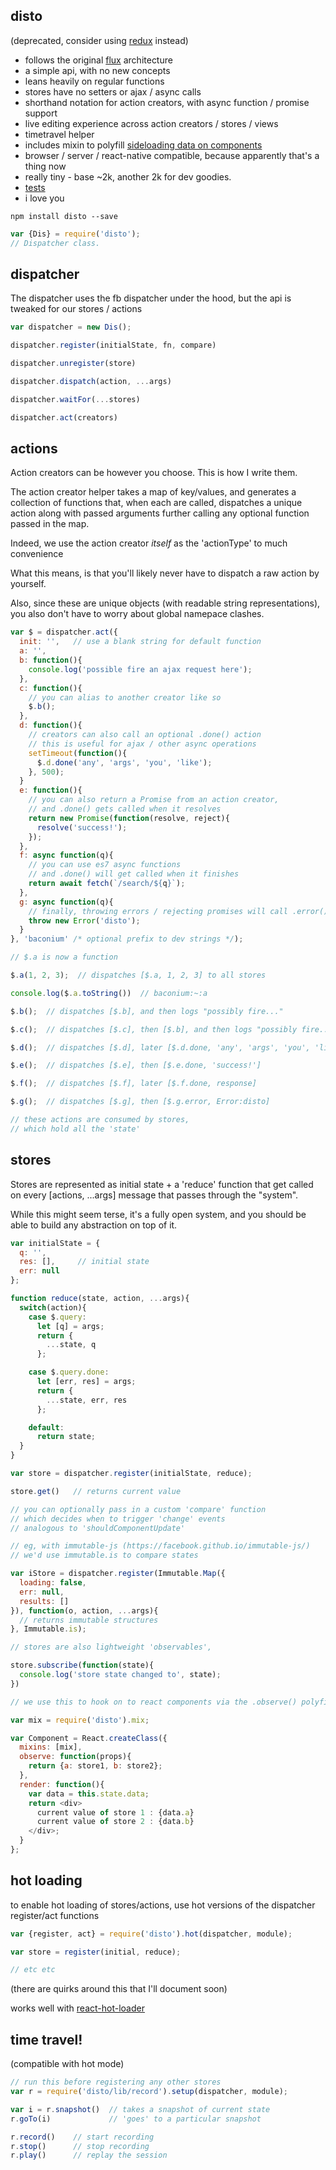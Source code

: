 disto
---

(deprecated, consider using [redux](https://github.com/gaearon/redux) instead)

- follows the original [flux](http://facebook.github.io/flux) architecture
- a simple api, with no new concepts
- leans heavily on regular functions
- stores have no setters or ajax / async calls
- shorthand notation for action creators, with async function / promise support
- live editing experience across action creators / stores / views
- timetravel helper
- includes mixin to polyfill [sideloading data on components](https://github.com/facebook/react/issues/3398)
- browser / server / react-native compatible, because apparently that's a thing now
- really tiny - base ~2k, another 2k for dev goodies.
- [tests](https://github.com/threepointone/disto/blob/master/test/index.js)
- i love you

`npm install disto --save`

```js
var {Dis} = require('disto');
// Dispatcher class.
```

dispatcher
---

The dispatcher uses the fb dispatcher under the hood,
but the api is tweaked for our stores / actions

```js
var dispatcher = new Dis();

dispatcher.register(initialState, fn, compare)

dispatcher.unregister(store)

dispatcher.dispatch(action, ...args)

dispatcher.waitFor(...stores)

dispatcher.act(creators)
```

actions
---

Action creators can be however you choose. This is how I write them.

The action creator helper takes a map of key/values,
and generates a collection of functions that, when each are called,
dispatches a unique action along with passed arguments
further calling any optional function passed in the map.

Indeed, we use the action creator *itself* as the 'actionType'
to much convenience

What this means, is that you'll likely
never have to dispatch a raw action by yourself.

Also, since these are unique objects (with readable string representations),
you also don't have to worry about global namepace clashes.

```js
var $ = dispatcher.act({
  init: '',   // use a blank string for default function
  a: '',
  b: function(){
    console.log('possible fire an ajax request here');
  },
  c: function(){
    // you can alias to another creator like so
    $.b();
  },
  d: function(){
    // creators can also call an optional .done() action
    // this is useful for ajax / other async operations
    setTimeout(function(){
      $.d.done('any', 'args', 'you', 'like');
    }, 500);
  }
  e: function(){
    // you can also return a Promise from an action creator,
    // and .done() gets called when it resolves
    return new Promise(function(resolve, reject){
      resolve('success!');
    });
  },
  f: async function(q){
    // you can use es7 async functions
    // and .done() will get called when it finishes
    return await fetch(`/search/${q}`);
  },
  g: async function(q){
    // finally, throwing errors / rejecting promises will call .error()
    throw new Error('disto');
  }
}, 'baconium' /* optional prefix to dev strings */);

// $.a is now a function

$.a(1, 2, 3);  // dispatches [$.a, 1, 2, 3] to all stores

console.log($.a.toString())  // baconium:~:a

$.b();  // dispatches [$.b], and then logs "possibly fire..."

$.c();  // dispatches [$.c], then [$.b], and then logs "possibly fire..."

$.d();  // dispatches [$.d], later [$.d.done, 'any', 'args', 'you', 'like']

$.e();  // dispatches [$.e], then [$.e.done, 'success!']

$.f();  // dispatches [$.f], later [$.f.done, response]

$.g();  // dispatches [$.g], then [$.g.error, Error:disto]

// these actions are consumed by stores,
// which hold all the 'state'
```

stores
---

Stores are represented as initial state + a 'reduce' function
that get called on every [actions, ...args] message
that passes through the "system".

While this might seem terse, it's a fully open system,
and you should be able to build any abstraction on top of it.

```js
var initialState = {
  q: '',
  res: [],     // initial state
  err: null
};

function reduce(state, action, ...args){
  switch(action){
    case $.query:
      let [q] = args;
      return {
        ...state, q
      };

    case $.query.done:
      let [err, res] = args;
      return {
        ...state, err, res
      };

    default:
      return state;
  }
}

var store = dispatcher.register(initialState, reduce);

store.get()   // returns current value

// you can optionally pass in a custom 'compare' function
// which decides when to trigger 'change' events
// analogous to 'shouldComponentUpdate'

// eg, with immutable-js (https://facebook.github.io/immutable-js/)
// we'd use immutable.is to compare states

var iStore = dispatcher.register(Immutable.Map({
  loading: false,
  err: null,
  results: []
}), function(o, action, ...args){
  // returns immutable structures
}, Immutable.is);

// stores are also lightweight 'observables',

store.subscribe(function(state){
  console.log('store state changed to', state);
})

// we use this to hook on to react components via the .observe() polyfill

var mix = require('disto').mix;

var Component = React.createClass({
  mixins: [mix],
  observe: function(props){
    return {a: store1, b: store2};
  },
  render: function(){
    var data = this.state.data;
    return <div>
      current value of store 1 : {data.a}
      current value of store 2 : {data.b}
    </div>;
  }
};

```

hot loading
---

to enable hot loading of stores/actions, use hot versions of the dispatcher register/act functions
```js
var {register, act} = require('disto').hot(dispatcher, module);

var store = register(initial, reduce);

// etc etc
```

(there are quirks around this that I'll document soon)

works well with [react-hot-loader](https://github.com/gaearon/react-hot-loader/)

time travel!
---

(compatible with hot mode)

```js
// run this before registering any other stores
var r = require('disto/lib/record').setup(dispatcher, module);

var i = r.snapshot()  // takes a snapshot of current state
r.goTo(i)             // 'goes' to a particular snapshot

r.record()    // start recording
r.stop()      // stop recording
r.play()      // replay the session

```
